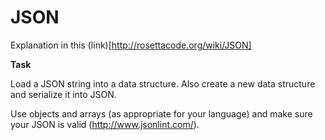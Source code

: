 # JSON

Explanation in this (link)[http://rosettacode.org/wiki/JSON]

**Task**

Load a JSON string into a data structure. Also create a new data structure and serialize it into JSON.

Use objects and arrays (as appropriate for your language) and make sure your JSON is valid (http://www.jsonlint.com/).
